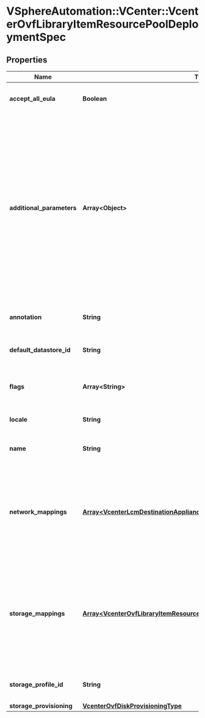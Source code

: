 # VSphereAutomation::VCenter::VcenterOvfLibraryItemResourcePoolDeploymentSpec

## Properties
Name | Type | Description | Notes
------------ | ------------- | ------------- | -------------
**accept_all_eula** | **Boolean** | Whether to accept all End User License Agreements. See {@link OvfSummary#eulas}. | 
**additional_parameters** | **Array&lt;Object&gt;** | Additional OVF parameters that may be needed for the deployment. Additional OVF parameters may be required by the OVF descriptor of the OVF package in the library item. Examples of OVF parameters that can be specified through this {@term field} include, but are not limited to: &lt;ul&gt; &lt;li&gt;{@link DeploymentOptionParams}&lt;/li&gt; &lt;li&gt;{@link ExtraConfigParams}&lt;/li&gt; &lt;li&gt;{@link IpAllocationParams}&lt;/li&gt; &lt;li&gt;{@link PropertyParams}&lt;/li&gt; &lt;li&gt;{@link ScaleOutParams}&lt;/li&gt; &lt;li&gt;{@link VcenterExtensionParams}&lt;/li&gt; &lt;/ul&gt; | [optional] 
**annotation** | **String** | Annotation assigned to the deployed target virtual machine or virtual appliance. | [optional] 
**default_datastore_id** | **String** | Default datastore to use for all sections of type vmw:StorageSection in the OVF descriptor. | [optional] 
**flags** | **Array&lt;String&gt;** | Flags to be use for deployment. The supported flag values can be obtained using {@link ImportFlag#list}. | [optional] 
**locale** | **String** | The locale to use for parsing the OVF descriptor. | [optional] 
**name** | **String** | Name assigned to the deployed target virtual machine or virtual appliance. | [optional] 
**network_mappings** | [**Array&lt;VcenterLcmDestinationApplianceOvftoolArguments&gt;**](VcenterLcmDestinationApplianceOvftoolArguments.md) | Specification of the target network to use for sections of type ovf:NetworkSection in the OVF descriptor. The key in the {@term map} is the section identifier of the ovf:NetworkSection section in the OVF descriptor and the value is the target network to be used for deployment. | [optional] 
**storage_mappings** | [**Array&lt;VcenterOvfLibraryItemResourcePoolDeploymentSpecStorageMappings&gt;**](VcenterOvfLibraryItemResourcePoolDeploymentSpecStorageMappings.md) | Specification of the target storage to use for sections of type vmw:StorageGroupSection in the OVF descriptor. The key in the {@term map} is the section identifier of the ovf:StorageGroupSection section in the OVF descriptor and the value is the target storage specification to be used for deployment. See {@link StorageGroupMapping}. | [optional] 
**storage_profile_id** | **String** | Default storage profile to use for all sections of type vmw:StorageSection in the OVF descriptor. | [optional] 
**storage_provisioning** | [**VcenterOvfDiskProvisioningType**](VcenterOvfDiskProvisioningType.md) |  | [optional] 



